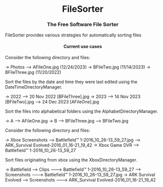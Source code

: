 <h1 align="center">FileSorter</h1>
<h3 align="center">The Free Software File Sorter</h3>

FileSorter provides various strategies for automatically sorting files

<h4 align="center">Current use cases</h3>

Consider the following directory and files:

-> Photos
--> AFileOne.jpg (12/24/2023)
-> BFileTwo.jpg (11/14/2023)
-> BFileThree.jpg (11/20/2022)

Sort the files by the date and time they were last edited using the DateTimeDirectoryManager.

-> 2022
--> 20 Nov 2022 [BFileThree].jpg
-> 2023
--> 14 Nov 2023 [BFileTwo].jpg
--> 24 Dec 2023 [AFileOne].jpg

Sort the files into alphabetical folders using the AlphabetDirectoryManager.

-> A
--> AFileOne.jpg
-> B
--> BFileThree.jpg
--> BFileTwo.jpg

Consider the following directory and files:

-> Xbox Screenshots
--> Battlefield™ 1-2016_10_26-13_59_27.jpg
--> ARK_Survival Evolved-2016_01_16-21_19_42
-> Xbox Game DVR
--> Battlefield™ 1-2016_10_26-13_59_27

Sort files originating from xbox using the XboxDirectoryManager.

-> Battlefield
--> Clips
---> Battlefield™ 1-2016_10_26-13_59_27
--> Screenshots
---> Battlefield™ 1-2016_10_26-13_59_27.jpg
-> ARK Survival Evolved
--> Screenshots
---> ARK_Survival Evolved-2016_01_16-21_19_42